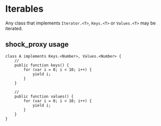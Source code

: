 # Iterables

Any class that implements `Iterator.<T>`, `Keys.<T>` or `Values.<T>` may be iterated.

## shock_proxy usage

```
class A implements Keys.<Number>, Values.<Number> {
    //
    public function keys() {
        for (var i = 0; i < 10; i++) {
            yield i;
        }
    }

    //
    public function values() {
        for (var i = 0; i < 10; i++) {
            yield i;
        }
    }
}
```